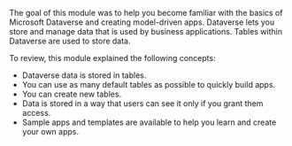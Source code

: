 The goal of this module was to help you become familiar with the 
basics of Microsoft Dataverse and creating model-driven apps. 
Dataverse lets you store and manage data that is used 
by business applications. Tables within Dataverse 
are used to store data.

To review, this module explained the following concepts:
- Dataverse data is stored in tables. 
- You can use as many default tables as possible to quickly build apps.
- You can create new tables.
- Data is stored in a way that users can see it only if you grant them access. 
- Sample apps and templates are available to help you learn and create your own apps.
